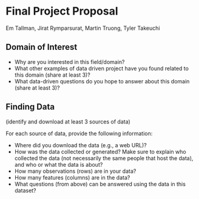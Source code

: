 # Final Project Proposal

Em Tallman, Jirat Rymparsurat, Martin Truong, Tyler Takeuchi

## Domain of Interest

-   Why are you interested in this field/domain?
-   What other examples of data driven project have you found related to this domain (share at least 3)?
-   What data-driven questions do you hope to answer about this domain (share at least 3)?

## Finding Data

(identify and download at least 3 sources of data)

For each source of data, provide the following information:

-   Where did you download the data (e.g., a web URL)?
-   How was the data collected or generated? Make sure to explain who collected the data (not necessarily the same people that host the data), and who or what the data is about?
-   How many observations (rows) are in your data? 
-   How many features (columns) are in the data?
-   What questions (from above) can be answered using the data in this dataset?
